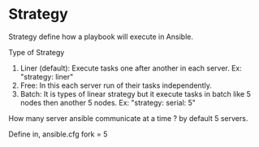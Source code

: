 Strategy
====================
Strategy define how a playbook will execute in Ansible.

Type of Strategy
1. Liner (default): Execute tasks one after another in each server. Ex: "strategy: liner"
2. Free: In this each server run of their tasks independently.
3. Batch: It is types of linear strategy but it execute tasks in batch like 5 nodes then another 5 nodes. Ex: "strategy: serial: 5"

How many server ansible communicate at a time ?
  by default 5 servers.
  
Define in, ansible.cfg
  fork = 5

